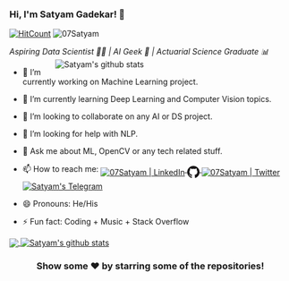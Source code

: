 ### Hi, I'm Satyam Gadekar! 👋
[![HitCount](http://hits.dwyl.com/07Satyam/07Satyam.svg)](http://hits.dwyl.com/07Satyam/07Satyam)
   <img src="https://komarev.com/ghpvc/?username=07Satyam&label=Views&color=blue&style=plastic" alt="07Satyam" /> 
   
   _Aspiring Data Scientist 👨‍💻 | AI Geek 🤖 | Actuarial Science Graduate 📊_
   <img align="right" width="422px" src="https://media.giphy.com/media/3oKIPEqDGUULpEU0aQ/giphy.gif" alt="Satyam's github stats"/>

- 🔭 I’m currently working on Machine Learning project.
- 🌱 I’m currently learning Deep Learning and Computer Vision topics.
- 👯 I’m looking to collaborate on any AI or DS project.
- 🤔 I’m looking for help with NLP.
- 💬 Ask me about ML, OpenCV or any tech related stuff.
- 📫 How to reach me:  <a href="https://www.linkedin.com/in/satyam-gadekar-930810158"> <img align="middle" alt="07Satyam | LinkedIn" width="22px"
                          src="https://cdn.jsdelivr.net/npm/simple-icons@v3/icons/linkedin.svg" />
                        </a> 
                       <a href="https://github.com/07Satyam"> <img align="middle" alt="GitHub" width="22px"
                          src="https://raw.githubusercontent.com/github/explore/78df643247d429f6cc873026c0622819ad797942/topics/github/github.png"/>
                        </a>
                       <a href="https://twitter.com/GadekarSatyam?s=09"> <img align="middle" alt="07Satyam | Twitter" width="22px"
                         src="https://cdn.jsdelivr.net/npm/simple-icons@v3/icons/twitter.svg" />
                        </a>  <a href="https://t.me/Satyam_07"> <img align="middle" alt="Satyam's Telegram" width="22px" 
                         src="https://cdn.jsdelivr.net/npm/simple-icons@v3/icons/telegram.svg" />
                        </a>

- 😄 Pronouns: He/His
- ⚡ Fun fact: Coding + Music + Stack Overflow

<a href="https://github.com/07Satyam">
  <img align="center" src="https://github-readme-stats.vercel.app/api/top-langs/?username=07Satyam&theme=light&hide_langs_below=1" />
</a>
<a href="https://github.com/07Satyam">
 <img align="center" src="https://github-readme-stats.vercel.app/api?username=07Satyam&show_icons=true&theme=light&line_height=27" alt="Satyam's github stats"/>
</a>

<div align="center">
 

### Show some ❤️ by starring some of the repositories!

</div>
